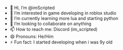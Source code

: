 - 👋 Hi, I’m @imScripted
- 👀 I’m interested in game developing in roblox studio
- 🌱 I’m currently learning more lua and starting python
- 💞️ I’m looking to collaborate on anything
- 📫 How to reach me: Discord (im_scripted)
- 😄 Pronouns: He/Him
- ⚡ Fun fact: I started developing when i was 9y old

<!---
imScripted/imScripted is a ✨ special ✨ repository because its `README.md` (this file) appears on your GitHub profile.
You can click the Preview link to take a look at your changes.
--->
